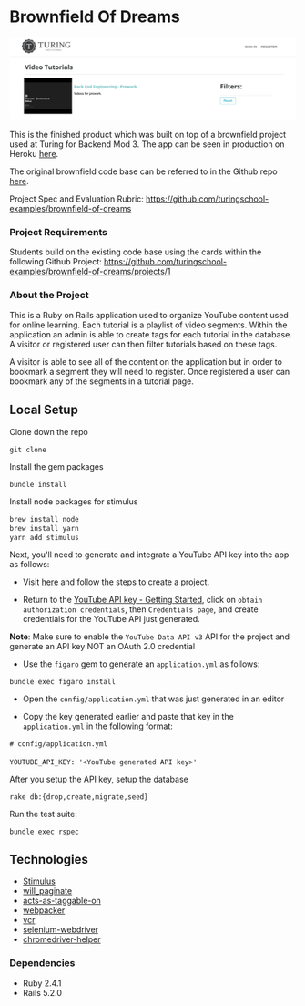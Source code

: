 # Brownfield Of Dreams
<p align="center">
 <img src="public/README/landing_page.png" width="800" height="auto"/>
</p>

This is the finished product which was built on top of a brownfield project used at Turing for Backend Mod 3. The app can be seen in production on Heroku [here](http://protected-oasis-45870.herokuapp.com/).

The original brownfield code base can be referred to in the Github repo [here](https://github.com/turingschool-examples/brownfield-of-dreams).

Project Spec and Evaluation Rubric: https://github.com/turingschool-examples/brownfield-of-dreams

### Project Requirements

Students build on the existing code base using the cards within the following Github Project: https://github.com/turingschool-examples/brownfield-of-dreams/projects/1

### About the Project
This is a Ruby on Rails application used to organize YouTube content used for online learning. Each tutorial is a playlist of video segments. Within the application an admin is able to create tags for each tutorial in the database. A visitor or registered user can then filter tutorials based on these tags.

A visitor is able to see all of the content on the application but in order to bookmark a segment they will need to register. Once registered a user can bookmark any of the segments in a tutorial page.

## Local Setup

Clone down the repo
```
git clone
```

Install the gem packages
```
bundle install
```

Install node packages for stimulus
```
brew install node
brew install yarn
yarn add stimulus
```

Next, you'll need to generate and integrate a YouTube API key into the app as follows:

 * Visit [here](https://developers.google.com/youtube/v3/getting-started) and follow the steps to create a project.
 
 * Return to the [YouTube API key - Getting Started](https://developers.google.com/youtube/v3/getting-started), click on `obtain authorization credentials`, then `Credentials page`, and create credentials for the YouTube API just generated. 
 
  **Note**: Make sure to enable the `YouTube Data API v3` API for the project and generate an API key NOT an OAuth 2.0 credential

 * Use the `figaro` gem to generate an `application.yml` as follows:
 ```
 bundle exec figaro install
 ```
 * Open the `config/application.yml` that was just generated in an editor
 
 * Copy the key generated earlier and paste that key in the `application.yml` in the following format:
 ```
 # config/application.yml
 
 YOUTUBE_API_KEY: '<YouTube generated API key>'
 ```

After you setup the API key, setup the database
```
rake db:{drop,create,migrate,seed}
```

Run the test suite:
```
bundle exec rspec
```

## Technologies
* [Stimulus](https://github.com/stimulusjs/stimulus)
* [will_paginate](https://github.com/mislav/will_paginate)
* [acts-as-taggable-on](https://github.com/mbleigh/acts-as-taggable-on)
* [webpacker](https://github.com/rails/webpacker)
* [vcr](https://github.com/vcr/vcr)
* [selenium-webdriver](https://www.seleniumhq.org/docs/03_webdriver.jsp)
* [chromedriver-helper](http://chromedriver.chromium.org/)

### Dependencies
* Ruby 2.4.1
* Rails 5.2.0
